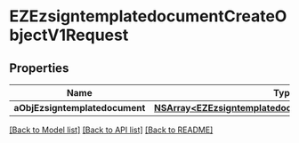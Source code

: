 # EZEzsigntemplatedocumentCreateObjectV1Request

## Properties
Name | Type | Description | Notes
------------ | ------------- | ------------- | -------------
**aObjEzsigntemplatedocument** | [**NSArray&lt;EZEzsigntemplatedocumentRequestCompound&gt;***](EZEzsigntemplatedocumentRequestCompound.md) |  | 

[[Back to Model list]](../README.md#documentation-for-models) [[Back to API list]](../README.md#documentation-for-api-endpoints) [[Back to README]](../README.md)


